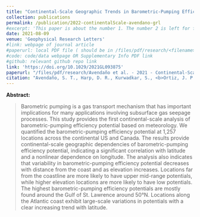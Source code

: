 ```yaml
---
title: "Continental‐Scale Geographic Trends in Barometric‐Pumping Efficiency Potential: A North American Case Study"
collection: publications
permalink: /publication/2022-continentalScale-avendano-grl
#excerpt: 'This paper is about the number 1. The number 2 is left for future work.'
date: 2021-08-09 
venue: 'Geophysical Research Letters'
#link: webpage of journal article
#paperurl: local PDF file ( should be in /files/pdf/research/<filename>.pdf )
#code: code/data webpage OR Supplementary Info PDF link
#github: relevant github repo link
link: 'https://doi.org/10.1029/2021GL093875'
paperurl: "/files/pdf/research/Avendaño et al. - 2021 - Continental‐Scale Geographic Trends in Barometric‐Pumping Efficiency Potential A North American Case Study.pdf"
citation: "Avendaño, S. T., Harp, D. R., Kurwadkar, S., <b>Ortiz, J. P.</b>, & Stauffer, P. H. (2021). Continental‐Scale Geographic Trends in Barometric‐Pumping Efficiency Potential: A North American Case Study. <i>Geophysical Research Letters</i>, 48(17), e2021GL093875."
---
```

<!-- This paper is about the number 1. The number 2 is left for future work. -->

<!-- [Download paper here](https://doi.org/10.1029/2021GL093875) -->

**Abstract:**
> Barometric pumping is a gas transport mechanism that has important implications for many applications involving subsurface gas seepage processes. This study provides the first continental-scale analysis of barometric-pumping efficiency potential based on meteorology. We quantified the barometric-pumping efficiency potential at 1,257 locations across the continental US and Canada. The results provide continental-scale geographic dependencies of barometric-pumping efficiency potential, indicating a significant correlation with latitude and a nonlinear dependence on longitude. The analysis also indicates that variability in barometric-pumping efficiency potential decreases with distance from the coast and as elevation increases. Locations far from the coastline are more likely to have upper mid-range potentials, while higher elevation locations are more likely to have low potentials. The highest barometric-pumping efficiency potentials are mostly found around the Gulf of St. Lawrence around 50°N. Locations along the Atlantic coast exhibit large-scale variations in potentials with a clear increasing trend with latitude.

